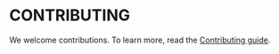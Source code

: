 # CONTRIBUTING

We welcome contributions. To learn more, read the [Contributing guide](https://spin.fermyon.dev/contributing/).
